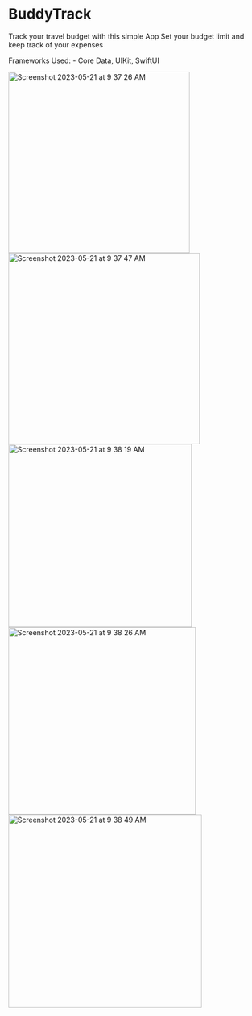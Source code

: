# BuddyTrack

Track your travel budget with this simple App
Set your budget limit and keep track of your expenses

Frameworks Used: - 
Core Data, UIKit, SwiftUI


<img width="360" alt="Screenshot 2023-05-21 at 9 37 26 AM" src="https://github.com/HarshVerma98/BuddyTrack/assets/49474526/5ad21d5a-b223-4513-832e-036b123b9b29">
<img width="380" alt="Screenshot 2023-05-21 at 9 37 47 AM" src="https://github.com/HarshVerma98/BuddyTrack/assets/49474526/3f5f948f-4644-446c-b43a-0f0ab6b507fc">
<img width="364" alt="Screenshot 2023-05-21 at 9 38 19 AM" src="https://github.com/HarshVerma98/BuddyTrack/assets/49474526/34187463-f373-43d9-9efa-ca79ffd4da70">
<img width="372" alt="Screenshot 2023-05-21 at 9 38 26 AM" src="https://github.com/HarshVerma98/BuddyTrack/assets/49474526/1f6bdb9b-2e03-4105-b6c4-f3dfaefd0136">
<img width="384" alt="Screenshot 2023-05-21 at 9 38 49 AM" src="https://github.com/HarshVerma98/BuddyTrack/assets/49474526/18ae7487-3e4f-45d5-9256-d67cd94869f4">
